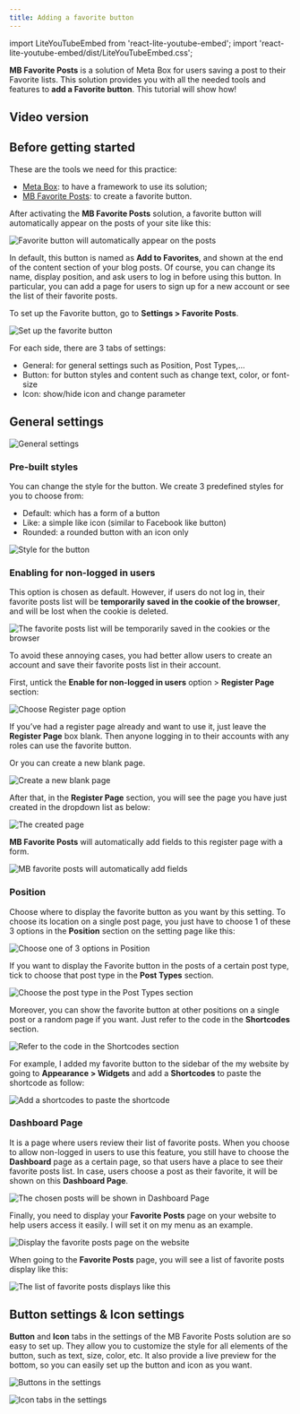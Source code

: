 ```yaml
---
title: Adding a favorite button
---
```


import LiteYouTubeEmbed from 'react-lite-youtube-embed';
import 'react-lite-youtube-embed/dist/LiteYouTubeEmbed.css';

**MB Favorite Posts** is a solution of Meta Box for users saving a post to their Favorite lists. This solution provides you with all the needed tools and features to **add a Favorite button**. This tutorial will show how!

## Video version

<LiteYouTubeEmbed id='fSFmNp-Ayew' />

## Before getting started

These are the tools we need for this practice:

* [Meta Box](https://metabox.io/): to have a framework to use its solution;
* [MB Favorite Posts](https://metabox.io/plugins/mb-favorite-posts/): to create a favorite button.

After activating the **MB Favorite Posts** solution, a favorite button will automatically appear on the posts of your site like this:

![Favorite button will automatically appear on the posts](https://i.imgur.com/cbHgNd6.png)

In default, this button is named as **Add to Favorites**, and shown at the end of the content section of your blog posts. Of course, you can change its name, display position, and ask users to log in before using this button. In particular, you can add a page for users to sign up for a new account or see the list of their favorite posts.

To set up the Favorite button, go to **Settings > Favorite Posts**.

![Set up the favorite button](https://i.imgur.com/b1XVrCl.png)

For each side, there are 3 tabs of settings:

* General: for general settings such as Position, Post Types,...
* Button: for button styles and content such as change text, color, or font-size
* Icon: show/hide icon and change parameter

## General settings

![General settings](https://i.imgur.com/cf6kslJ.png)

### Pre-built styles

You can change the style for the button. We create 3 predefined styles for you to choose from:

* Default: which has a form of a button
* Like: a simple like icon (similar to Facebook like button)
* Rounded: a rounded button with an icon only

![Style for the button](https://i.imgur.com/1FlEIKQ.gif)

### Enabling for non-logged in users

This option is chosen as default. However, if users do not log in, their favorite posts list will be **temporarily saved in the cookie of the browser**, and will be lost when the cookie is deleted. 

![The favorite posts list will be temporarily saved in the cookies or the browser](https://i.imgur.com/kR3395E.png)

To avoid these annoying cases, you had better allow users to create an account and save their favorite posts list in their account.

First, untick the **Enable for non-logged in users** option > **Register Page** section:

![Choose Register page option](https://i.imgur.com/0B0GWGe.png)

If you’ve had a register page already and want to use it, just leave the **Register Page** box blank. Then anyone logging in to their accounts with any roles can use the favorite button.

Or you can create a new blank page.

![Create a new blank page](https://i.imgur.com/DRNIbbJ.png)

After that, in the **Register Page** section, you will see the page you have just created in the dropdown list as below:

![The created page](https://i.imgur.com/Bsfkh8f.png)

**MB Favorite Posts** will automatically add fields to this register page with a form.

![MB favorite posts will automatically add fields](https://i.imgur.com/v9olzco.png)

### Position

Choose where to display the favorite button as you want by this setting. To choose its location on a single post page, you just have to choose 1 of these 3 options in the **Position** section on the setting page like this:

![Choose one of 3 options in Position](https://i.imgur.com/oIy4TIa.png)

If you want to display the Favorite button in the posts of a certain post type, tick to choose that post type in the **Post Types** section.

![Choose the post type in the Post Types section](https://i.imgur.com/2GmNxJx.png)

Moreover, you can show the favorite button at other positions on a single post or a random page if you want. Just refer to the code in the **Shortcodes** section.

![Refer to the code in the Shortcodes section](https://i.imgur.com/ibmcdQw.png)

For example, I added my favorite button to the sidebar of the my website by going to **Appearance > Widgets** and add a **Shortcodes** to paste the shortcode as follow:

![Add a shortcodes to paste the shortcode](https://i.imgur.com/zbOSEv1.png)

### Dashboard Page

It is a page where users review their list of favorite posts. When you choose to allow non-logged in users to use this feature, you still have to choose the **Dashboard** page as a certain page, so that users have a place to see their favorite posts list. In case, users choose a post as their favorite, it will be shown on this **Dashboard Page**.

![The chosen posts will be shown in Dashboard Page](https://i.imgur.com/re6rDzh.png)

Finally, you need to display your **Favorite Posts** page on your website to help users access it easily. I will set it on my menu as an example.

![Display the favorite posts page on the website](https://i.imgur.com/eNLSwfC.png)

When going to the **Favorite Posts** page, you will see a list of favorite posts display like this:

![The list of favorite posts displays like this](https://i.imgur.com/HKdPPS9.png)

## Button settings & Icon settings

**Button** and **Icon** tabs in the settings of the MB Favorite Posts solution are so easy to set up. They allow you to customize the style for all elements of the button, such as text, size, color, etc. It also provide a live preview for the bottom, so you can easily set up the button and icon as you want.

![Buttons in the settings](https://i.imgur.com/W8fsJ28.png)

![Icon tabs in the settings](https://i.imgur.com/0kjcCfA.png)




